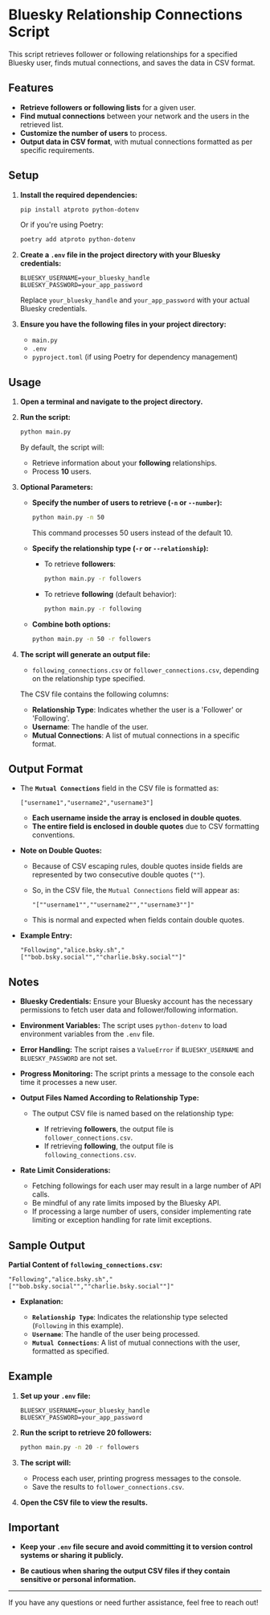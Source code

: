 # Bluesky Relationship Connections Script

This script retrieves follower or following relationships for a specified Bluesky user, finds mutual connections, and saves the data in CSV format.

## Features

- **Retrieve followers or following lists** for a given user.
- **Find mutual connections** between your network and the users in the retrieved list.
- **Customize the number of users** to process.
- **Output data in CSV format**, with mutual connections formatted as per specific requirements.

## Setup

1. **Install the required dependencies:**

   ```bash
   pip install atproto python-dotenv
   ```

   Or if you're using Poetry:

   ```bash
   poetry add atproto python-dotenv
   ```

2. **Create a `.env` file in the project directory with your Bluesky credentials:**

   ```
   BLUESKY_USERNAME=your_bluesky_handle
   BLUESKY_PASSWORD=your_app_password
   ```

   Replace `your_bluesky_handle` and `your_app_password` with your actual Bluesky credentials.

3. **Ensure you have the following files in your project directory:**

   - `main.py`
   - `.env`
   - `pyproject.toml` (if using Poetry for dependency management)

## Usage

1. **Open a terminal and navigate to the project directory.**

2. **Run the script:**

   ```bash
   python main.py
   ```

   By default, the script will:

   - Retrieve information about your **following** relationships.
   - Process **10** users.

3. **Optional Parameters:**

   - **Specify the number of users to retrieve (`-n` or `--number`):**

     ```bash
     python main.py -n 50
     ```

     This command processes 50 users instead of the default 10.

   - **Specify the relationship type (`-r` or `--relationship`):**

     - To retrieve **followers**:

       ```bash
       python main.py -r followers
       ```

     - To retrieve **following** (default behavior):

       ```bash
       python main.py -r following
       ```

   - **Combine both options:**

     ```bash
     python main.py -n 50 -r followers
     ```

4. **The script will generate an output file:**

   - `following_connections.csv` or `follower_connections.csv`, depending on the relationship type specified.

   The CSV file contains the following columns:

   - **Relationship Type**: Indicates whether the user is a 'Follower' or 'Following'.
   - **Username**: The handle of the user.
   - **Mutual Connections**: A list of mutual connections in a specific format.

## Output Format

- The **`Mutual Connections`** field in the CSV file is formatted as:

  ```
  ["username1","username2","username3"]
  ```

  - **Each username inside the array is enclosed in double quotes**.
  - **The entire field is enclosed in double quotes** due to CSV formatting conventions.

- **Note on Double Quotes:**

  - Because of CSV escaping rules, double quotes inside fields are represented by two consecutive double quotes (`""`).
  - So, in the CSV file, the `Mutual Connections` field will appear as:

    ```
    "[""username1"",""username2"",""username3""]"
    ```

  - This is normal and expected when fields contain double quotes.

- **Example Entry:**

  ```csv
  "Following","alice.bsky.sh","[""bob.bsky.social"",""charlie.bsky.social""]"
  ```

## Notes

- **Bluesky Credentials:** Ensure your Bluesky account has the necessary permissions to fetch user data and follower/following information.

- **Environment Variables:** The script uses `python-dotenv` to load environment variables from the `.env` file.

- **Error Handling:** The script raises a `ValueError` if `BLUESKY_USERNAME` and `BLUESKY_PASSWORD` are not set.

- **Progress Monitoring:** The script prints a message to the console each time it processes a new user.

- **Output Files Named According to Relationship Type:**

  - The output CSV file is named based on the relationship type:

    - If retrieving **followers**, the output file is `follower_connections.csv`.
    - If retrieving **following**, the output file is `following_connections.csv`.

- **Rate Limit Considerations:**

  - Fetching followings for each user may result in a large number of API calls.
  - Be mindful of any rate limits imposed by the Bluesky API.
  - If processing a large number of users, consider implementing rate limiting or exception handling for rate limit exceptions.

## Sample Output

**Partial Content of `following_connections.csv`:**

```
"Following","alice.bsky.sh","[""bob.bsky.social"",""charlie.bsky.social""]"
```

- **Explanation:**

  - **`Relationship Type`**: Indicates the relationship type selected (`Following` in this example).
  - **`Username`**: The handle of the user being processed.
  - **`Mutual Connections`**: A list of mutual connections with the user, formatted as specified.

## Example

1. **Set up your `.env` file:**

   ```
   BLUESKY_USERNAME=your_bluesky_handle
   BLUESKY_PASSWORD=your_app_password
   ```

2. **Run the script to retrieve 20 followers:**

   ```bash
   python main.py -n 20 -r followers
   ```

3. **The script will:**

   - Process each user, printing progress messages to the console.
   - Save the results to `follower_connections.csv`.

4. **Open the CSV file to view the results.**

## Important

- **Keep your `.env` file secure and avoid committing it to version control systems or sharing it publicly.**

- **Be cautious when sharing the output CSV files if they contain sensitive or personal information.**

---

If you have any questions or need further assistance, feel free to reach out!